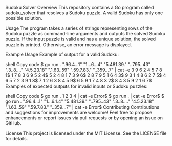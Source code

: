 Sudoku Solver
Overview
This repository contains a Go program called sudoku_solver that resolves a Sudoku puzzle. A valid Sudoku has only one possible solution.

Usage
The program takes a series of strings representing rows of the Sudoku puzzle as command-line arguments and outputs the solved Sudoku puzzle. If the input puzzle is valid and has a unique solution, the solved puzzle is printed. Otherwise, an error message is displayed.

Example Usage
Example of output for a valid Sudoku:

shell
Copy code
$ go run . ".96.4...1" "1...6...4" "5.481.39." "..795..43" ".3..8...." "4.5.23.18" ".1.63..59" ".59.7.83." "..359...7" | cat -e
3 9 6 2 4 5 7 8 1$
1 7 8 3 6 9 5 2 4$
5 2 4 8 1 7 3 9 6$
2 8 7 9 5 1 6 4 3$
9 3 1 4 8 6 2 7 5$
4 6 5 7 2 3 9 1 8$
7 1 2 6 3 8 4 5 9$
6 5 9 1 7 4 8 3 2$
8 4 3 5 9 2 1 6 7$
Examples of expected outputs for invalid inputs or Sudoku puzzles:

shell
Copy code
$ go run . 1 2 3 4 | cat -e
Error$
$ go run . | cat -e
Error$
$ go run . ".96.4...1" "1...6.1.4" "5.481.39." "..795..43" ".3..8...." "4.5.23.18" ".1.63..59" ".59.7.83." "..359...7" | cat -e
Error$
Contributing
Contributions and suggestions for improvements are welcome! Feel free to propose enhancements or report issues via pull requests or by opening an issue on GitHub.

License
This project is licensed under the MIT License. See the LICENSE file for details.

